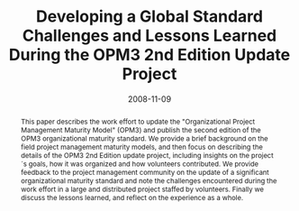 ---
abstract: This paper describes the work effort to update the "Organizational Project
  Management Maturity Model" (OPM3) and publish the second edition of the OPM3 organizational
  maturity standard. We provide a brief background on the field project management
  maturity models, and then focus on describing the details of the OPM3 2nd Edition
  update project, including insights on the project´s goals, how it was organized
  and how volunteers contributed. We provide feedback to the project management community
  on the update of a significant organizational maturity standard and note the challenges
  encountered during the work effort in a large and distributed project staffed by
  volunteers. Finally we discuss the lessons learned, and reflect on the experience
  as a whole.
authors:
- Martin Pazderka
- Thomas Grechenig
date: '2008-11-09'
featured: false
links:
- name: Publik
  url: https://publik.tuwien.ac.at/showentry.php?ID=171830&lang=1
publication_types:
- '0'
publishDate: '2008-11-09'
title: Developing a Global Standard Challenges and Lessons Learned During the OPM3
  2nd Edition Update Project
url_pdf: ''
---